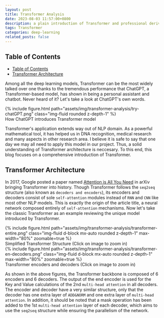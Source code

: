 ```yaml
---
layout: post
title: Transformer Analysis
date: 2023-08-03 11:57:00+0800
description: a plain introduction of Transformer and professional derivation of its backward propagation
tags: Transformer
categories: deep-learning
related_posts: false
---
```


## Table of Contents
- [Table of Contents](#table-of-contents)
- [Transformer Architecture](#transformer-architecture)


Among all the deep learning models, Transformer can be the most widely talked over one thanks to the tremendous performance that ChatGPT, a Transformer-based model, has shown in being a personal assistant and chatbot. Never heard of it? Let's take a look at ChatGPT's own words.

<div class="row mt-3">
    <div class="col-sm mt-3 mt-md-0">
        {% include figure.html path="assets/img/transformer-analysis/try-chatGPT.png" class="img-fluid rounded z-depth-1" %}
    </div>
</div>
<div class="caption">
    How ChatGPT introduces Transformer model
</div>

Transformer's application extends way out of NLP domain. As a powerful mathematical tool, it has helped us in DNA recognition, medical research and many aspects in other research area. I believe it is safe to say that one day we may all need to apply this model in our project. Thus, a solid understanding of Transformer architecture is neccesary. To this end, this blog focuses on a comprehensive introduction of Transformer.

## Transformer Architecture

In 2017, Google posted a paper named [Attention is All You Need](https://arxiv.org/abs/1706.03762v4) in arXiv bringing Transformer into history. Though Transformer follows the `seq2seq` structure (also known as `decoders and encoders`), its encoders and decoders consist of sole `self-attention` modules instead of `RNN` and `CNN` like most other NLP models. This is exactly the origin of the article title, a neural network composed entirely of `self-attention` mechanisms. Now let's take the classic Transformer as an example reviewing the unique model introduced by Transformer.

<div class="row mt-3">
    <div class="col-sm mt-3 mt-md-0">
        {% include figure.html path="assets/img/transformer-analysis/transformer-entire.png" class="img-fluid d-block mx-auto rounded z-depth-1" max-width="80%" zoomable=true %}
    </div>
</div>
<div class="caption">
    Simplified Transformer Structure (Click on image to zoom in)
</div>

<div class="row mt-3">
    <div class="col-sm mt-3 mt-md-0">
        {% include figure.html path="assets/img/transformer-analysis/transformer-en-decoders.png" class="img-fluid d-block mx-auto rounded z-depth-1" max-width="80%" zoomable=true %}
    </div>
</div>
<div class="caption">
    Transformer encoders and decoders (Click on image to zoom in)
</div>

As shown in the above figures, the Transformer backbone is composed of 6 encoders and 6 decoders. The output of the end encoder is used for the Key and Value calculations of the 2nd `multi-head attention` in all decoders. The encoder and decoder have a very similar structure, only that the decoder has one extra layer of `ADD&NORM` and one extra layer of `multi-head attention`. In addition, it should be noted that a mask operation has been added to the 1st `multi-head attention` layer of each decoder, which aims to use the `seq2seq` structure while ensuring the parallelism of the network.